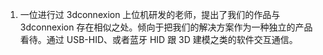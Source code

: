 1. 一位进行过 3dconnexion 上位机研发的老师，提出了我们的作品与 3dconnexion 存在相似之处。倾向于把我们的解决方案作为一种独立的产品看待。通过 USB-HID、或者蓝牙 HID 跟 3D 建模之类的软件交互通信。
